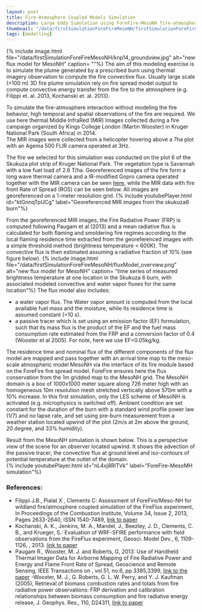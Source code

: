 ```yaml
---
layout: post
title: Fire-Atmosphere Coupled Models Simulation
description: Large Eddy Simulation using ForeFire-MesoNH fire-atmosphere system for a 7ha prescribed burn with convective fluxes computed from overhead thermal images.     
thumbnail: "/data/firstSimulationForeFireMesoNH/firstSimulationForeFireMesoNH_thumbnail.png"
tags: [modelling]
---
```

{% include image.html file="/data/firstSimulationForeFireMesoNH/knp14_groundview.jpg" alt="new flux model for MesoNH"
                      caption= ""%}
The aim of this modeling exercise is to simulate the plume generated by a prescribed burn using thermal imagery observation to compute the fire convective flux.
Usually large scale (>100 m) 3D fire plume simulation rely on fire spread model output to compute convective energy transfer from the fire to the atmosphere (e.g. Filippi et. al. 2013, Kochanski et. al. 2013).

To simulate the fire-atmosphere interaction without modeling the fire behavior, high temporal and spatial observations of the fire are required.
We use here thermal Middle InfraRed (MIR) Images collected during a fire campaign organized by Kings College London (Martin Wooster) in Kruger National Park (South Africa) in 2014.  
The MIR images were collected from a helicopter hovering above a 7ha plot with an Agema 500 FLIR camera operated at 3Hz.

The fire we selected for this simulation was conducted on the plot 6 of the Skukuza plot strip of Kruger National Park. The vegetation type is Savannah with a low fuel load of 2.6 T/ha.
Georeferenced images of the fire form a long wave thermal camera and a IR-modified Gopro camera operated together with the MIR camera can be seen [here](https://ronanpaugam.github.io/2014/06/26/knp14/),
while the MIR data with fire front Rate of Spread (ROS) can be seen below. All images are georeferenced on a 1-meter resolution grid.
{% include youtubePlayer.html id="ktGnnqTpUCg" label="Georeferenced MIR images from the skukuza6 burn"%}

From the georeferenced MIR images, the Fire Radiative Power (FRP) is computed following Paugam et al (2013) and a mean radiative flux is calculated for both flaming and smoldering fire regimes according to the local flaming residence time extracted from the georeferenced images with a simple threshold method (brightness temperature < 600K).
The convective flux is then estimated assuming a radiative fraction of 10% (see figure below).
{% include image.html file="/data/firstSimulationForeFireMesoNH/fluxModel_overview.png" alt="new flux model for MesoNH"
                      caption= "time series of measured brightness temperature at one location in the Skukuza 6 burn, with associated modeled convective and water vapor fluxes for the same location"%}
The flux model also includes:
- a water vapor flux. The Water vapor amount is computed from the local available fuel mass and the moisture, while its residence time is assumed constant (=10 s).
- a passive tracer which is set using an emission factor (EF) formulation, such that its mass flux is the product of the EF and the fuel mass consumption rate estimated from the FRP and a conversion factor of 0.4 (Wooster et al 2005). For note, here we use EF=0.05kg/kg.

The residence time and nominal flux of the different components of the flux model are mapped and pass together with an arrival time map to the meso-scale atmospheric model MesoNH via the interface of its fire module based on the ForeFire fire spread model. ForeFire ensures here the flux conservation from the 1m gridded map to the MesoNH grid.
The MesoNH domain is a box of 1000x1000 meter square along 726 meter high with an homogeneous 10m resolution mesh stretched vertically above 570m with a 10% increase. In this first simulation, only the LES scheme of MesoNH is activated (e.g. microphysics is switched off).
Ambient condition are set constant for the duration of the burn with a standard wind profile power law (1/7) and no lapse rate, and set using pre-burn measurement from a weather station located upwind of the plot (2m/s at 2m above the ground, 20 degree, and  33% humidity).

Result from the MesoNH simulation is shown below. This is a perspective view of the scene for an observer located upwind. It shows the advection of the passive tracer, the convective flux at ground level and iso-contours of potential temperature at the outlet of the domain.  
{% include youtubePlayer.html id="nL4xj8RlTVk" label="ForeFire-MesoMH simulation"%}


### References:
- Filippi J.B., Pialat X , Clements C: Assessment of ForeFire/Meso-NH for wildland fire/atmosphere coupled simulation of the FireFlux experiment, In Proceedings of the Combustion Institute, Volume 34, Issue 2, 2013, Pages 2633-2640, ISSN 1540-7489, [link to paper](https://doi.org/10.1016/j.proci.2012.07.022.)
- Kochanski, A. K., Jenkins, M. A., Mandel, J., Beezley, J. D., Clements, C. B., and Krueger, S.: Evaluation of WRF-SFIRE performance with field observations from the FireFlux experiment, Geosci. Model Dev., 6, 1109-1126, , 2013. [link to paper](https://doi.org/10.5194/gmd-6-1109-2013)
- Paugam R., Wooster, M. J. and Roberts, G, 2013: Use of Handheld Thermal Imager Data for Airborne Mapping of Fire Radiative Power and Energy and Flame Front Rate of Spread, Geoscience and Remote Sensing, IEEE Transactions on , vol.51, no.6, pp.3385,3399, [link to the paper](http://ieeexplore.ieee.org/stamp/stamp.jsp?arnumber=6377291)
-Wooster, M. J., G. Roberts, G. L. W. Perry, and Y. J. Kaufman (2005), Retrieval of biomass combustion rates and totals from fire radiative power observations: FRP derivation and calibration relationships between biomass consumption and fire radiative energy release, J. Geophys. Res., 110, D24311, [link to paper](http://onlinelibrary.wiley.com/doi/10.1029/2005JD006318/full)
